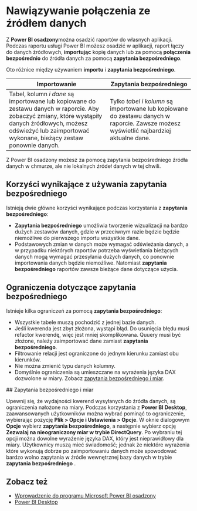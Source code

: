 <properties
   pageTitle="Osadzone Microsoft Power BI — połączenie ze źródłem danych"
   description="Power BI osadzony, połączenia ze źródłami danych"
   services="power-bi-embedded"
   documentationCenter=""
   authors="guyinacube"
   manager="erikre"
   editor=""
   tags=""/>
<tags
   ms.service="power-bi-embedded"
   ms.devlang="NA"
   ms.topic="article"
   ms.tgt_pltfrm="NA"
   ms.workload="powerbi"
   ms.date="10/04/2016"
   ms.author="asaxton"/>

# <a name="connect-to-a-data-source"></a>Nawiązywanie połączenia ze źródłem danych

Z **Power BI osadzony**można osadzić raportów do własnych aplikacji. Podczas raportu usługi Power BI możesz osadzić w aplikacji, raport łączy do danych źródłowych, **importując** kopię danych lub za pomocą **połączenia bezpośrednio** do źródła danych za pomocą **zapytania bezpośredniego**.

Oto różnice między używaniem **importu** i **zapytania bezpośredniego**.

|Importowanie | Zapytania bezpośredniego
|---|---
|Tabel, kolumn *i dane* są importowane lub kopiowane do zestawu danych w raporcie. Aby zobaczyć zmiany, które wystąpiły danych źródłowych, możesz odświeżyć lub zaimportować wykonane, bieżący zestaw ponownie danych.|Tylko *tabel i kolumn* są importowane lub kopiowane do zestawu danych w raporcie. Zawsze możesz wyświetlić najbardziej aktualne dane.
Z Power BI osadzony możesz za pomocą zapytania bezpośredniego źródła danych w chmurze, ale nie lokalnych źródeł danych w tej chwili.

## <a name="benefits-of-using-directquery"></a>Korzyści wynikające z używania zapytania bezpośredniego

Istnieją dwie główne korzyści wynikające podczas korzystania z **zapytania bezpośredniego**:

   -    **Zapytania bezpośredniego** umożliwia tworzenie wizualizacji na bardzo dużych zestawów danych, gdzie w przeciwnym razie będzie będzie niemożliwe do pierwszego importu wszystkie dane.
   -    Podstawowych zmian w danych może wymagać odświeżania danych, a w przypadku niektórych raportów potrzeba wyświetlania bieżących danych mogą wymagać przesyłania dużych danych, co ponownie importowania danych będzie niemożliwe. Natomiast **zapytania bezpośredniego** raportów zawsze bieżące dane dotyczące użycia.

## <a name="limitations-of-directquery"></a>Ograniczenia dotyczące zapytania bezpośredniego

   Istnieje kilka ograniczeń za pomocą **zapytania bezpośredniego**:

   -    Wszystkie tabele muszą pochodzić z jednej bazie danych.
   -    Jeśli kwerenda jest zbyt złożona, wystąpi błąd. Do usunięcia błędu musi refactor kwerendę, więc jest mniej skomplikowana. Quuery musi być złożone, należy zaimportować dane zamiast **zapytania bezpośredniego**.
   -    Filtrowanie relacji jest ograniczone do jednym kierunku zamiast obu kierunków.
   -    Nie można zmienić typu danych kolumny.
   -    Domyślnie ograniczenia są umieszczane na wyrażenia języka DAX dozwolone w miary. Zobacz [zapytania bezpośredniego i miar](#measures).

<a name="measures"/>
## <a name="directquery-and-measures"></a>Zapytania bezpośredniego i miar

Upewnij się, że wydajności kwerend wysyłanych do źródła danych, są ograniczenia nałożone na miary. Podczas korzystania z **Power BI Desktop**, zaawansowanych użytkowników można wybrać pominąć to ograniczenie, wybierając pozycję **Plik > Opcje i Ustawienia > Opcje**. W oknie dialogowym **Opcje** wybierz **zapytania bezpośredniego**, a następnie wybierz opcję **Zezwalaj na nieograniczony miar w trybie DirectQuery**. Po wybraniu tej opcji można dowolne wyrażenie języka DAX, który jest nieprawidłowy dla miary. Użytkownicy muszą mieć świadomość; jednak że niektóre wyrażenia które wykonują dobrze po zaimportowaniu danych może spowodować bardzo wolno zapytania w źródle wewnętrznej bazy danych w trybie **zapytania bezpośredniego** . 

## <a name="see-also"></a>Zobacz też
- [Wprowadzenie do programu Microsoft Power BI osadzony](power-bi-embedded-get-started.md)
- [Power BI Desktop](https://powerbi.microsoft.com/documentation/powerbi-desktop-get-the-desktop/)
